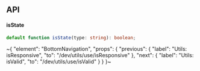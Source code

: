 

## API

#### isState

```ts
default function isState(type: string): boolean;
```


~{
  "element": "BottomNavigation",
  "props": {
    "previous": {
      "label": "Utils: isResponsive",
      "to": "/dev/utils/use/isResponsive"
    },
    "next": {
      "label": "Utils: isValid",
      "to": "/dev/utils/use/isValid"
    }
  }
}~
